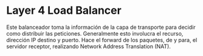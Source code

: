 # Layer 4 Load Balancer

Este balanceador toma la información de la capa de transporte para decidir como distribuir las peticiones. Generalmente esto involucra el recurso, dirección IP destino y puerto.
Hace el forward de los paquetes, de y para, el servidor receptor, realizando Network Address Translation (NAT).
